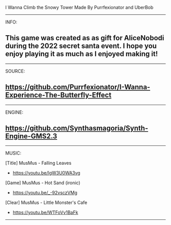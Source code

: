 I Wanna Climb the Snowy Tower
Made By Purrfexionator and UberBob

----------------------------------------
INFO:

This game was created as as gift for AliceNobodi during the 2022 secret santa event.
I hope you enjoy playing it as much as I enjoyed making it!
----------------------------------------

----------------------------------------
SOURCE:

https://github.com/Purrfexionator/I-Wanna-Experience-The-Butterfly-Effect
----------------------------------------

----------------------------------------
ENGINE:

https://github.com/Synthasmagoria/Synth-Engine-GMS2.3
----------------------------------------

----------------------------------------
MUSIC:

[Title] MusMus - Falling Leaves
- https://youtu.be/lgW3U0WA3vg

[Game] MusMus - Hot Sand (ironic)
- https://youtu.be/_-92vsczVMg

[Clear] MusMus - Little Monster's Cafe
- https://youtu.be/WTFoVv1BaFk
----------------------------------------